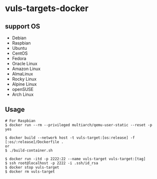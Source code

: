 # vuls-targets-docker

## support OS
- Debian
- Raspbian
- Ubuntu
- CentOS
- Fedora
- Oracle Linux
- Amazon Linux
- AlmaLinux
- Rocky Linux
- Alpine Linux
- openSUSE
- Arch Linux

## Usage
```terminal
# For Raspbian
$ docker run --rm --privileged multiarch/qemu-user-static --reset -p yes

$ docker build --network host -t vuls-target:[os:release] -f [:os/:release]/Dockerfile .
or
$ ./build-container.sh

$ docker run -itd -p 2222:22 --name vuls-target vuls-target:[tag]
$ ssh root@localhost -p 2222 -i .ssh/id_rsa
$ docker stop vuls-target
$ docker rm vuls-target
```
